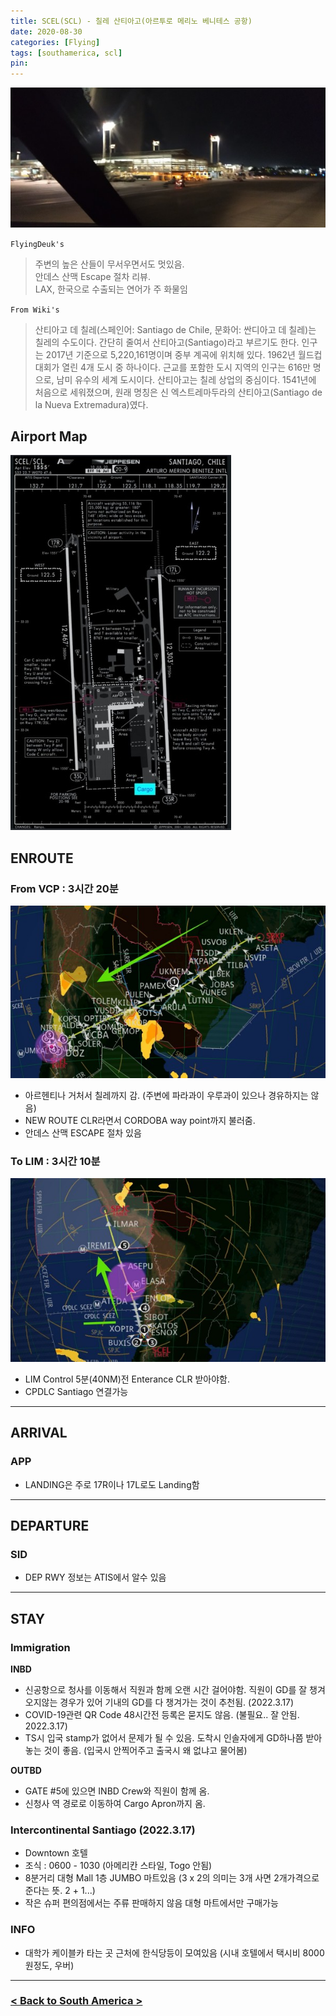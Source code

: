 ```yaml
---
title: SCEL(SCL) - 칠레 산티아고(아르투로 메리노 베니테스 공항)
date: 2020-08-30
categories: [Flying]
tags: [southamerica, scl]
pin:
---
```


![scl](/img/flying/airport/scl.jpg)

`FlyingDeuk's`
>주변의 높은 산들이 무서우면서도 멋있음. <br>
안데스 산맥 Escape 절차 리뷰. <br>
LAX, 한국으로 수출되는 연어가 주 화물임

`From Wiki's`
>산티아고 데 칠레(스페인어: Santiago de Chile, 문화어: 싼디아고 데 칠레)는 칠레의 수도이다. 간단히 줄여서 산티아고(Santiago)라고 부르기도 한다. 인구는 2017년 기준으로 5,220,161명이며 중부 계곡에 위치해 있다. 1962년 월드컵 대회가 열린 4개 도시 중 하나이다. 근교를 포함한 도시 지역의 인구는 616만 명으로, 남미 유수의 세계 도시이다.
산티아고는 칠레 상업의 중심이다.
1541년에 처음으로 세워졌으며, 원래 명칭은 신 엑스트레마두라의 산티아고(Santiago de la Nueva Extremadura)였다.

## Airport Map
![scl](/img/flying/airport/scl_ap.jpg)

## ENROUTE
### From VCP : 3시간 20분
![scl](/img/flying/airport/vcp_scl.jpg)
- 아르헨티나 거처서 칠레까지 감. (주변에 파라과이 우루과이 있으나 경유하지는 않음)
- NEW ROUTE CLR라면서 CORDOBA way point까지 불러줌.
- 안데스 산맥 ESCAPE 절차 있음

### To LIM : 3시간 10분
![scl](/img/flying/airport/scl_lim.jpg)
- LIM Control 5분(40NM)전 Enterance CLR 받아야함.
- CPDLC Santiago 연결가능

-------

## ARRIVAL
### APP
- LANDING은 주로 17R이나 17L로도 Landing함

-----

## DEPARTURE
### SID
- DEP RWY 정보는 ATIS에서 알수 있음

----------

## STAY
### Immigration
**INBD**
- 신공항으로 청사를 이동해서 직원과 함께 오랜 시간 걸어야함. 직원이 GD를 잘 챙겨오지않는 경우가 있어 기내의 GD를 다 챙겨가는 것이 추천됨. (2022.3.17)
- COVID-19관련 QR Code 48시간전 등록은 묻지도 않음. (불필요.. 잘 안됨. 2022.3.17)
- TS시 입국 stamp가 없어서 문제가 될 수 있음. 도착시 인솔자에게 GD하나쯤 받아놓는 것이 좋음. (입국시 안찍어주고 출국시 왜 없냐고 물어봄)

**OUTBD**
- GATE #5에 있으면 INBD Crew와 직원이 함께 옴.
- 신청사 역 경로로 이동하여 Cargo Apron까지 옴.

### Intercontinental Santiago (2022.3.17)
- Downtown 호텔
- 조식 : 0600 - 1030 (아메리칸 스타일, Togo 안됨)
- 8분거리 대형 Mall 1층 JUMBO 마트있음 (3 x 2의 의미는 3개 사면 2개가격으로 준다는 뜻. 2 + 1...)
- 작은 슈퍼 편의점에서는 주류 판매하지 않음 대형 마트에서만 구매가능

### INFO
- 대학가 케이블카 타는 곳 근처에 한식당등이 모여있음 (시내 호텔에서 택시비 8000원정도, 우버)

---

### [< Back to South America >](/posts/SouthAmerica/)
